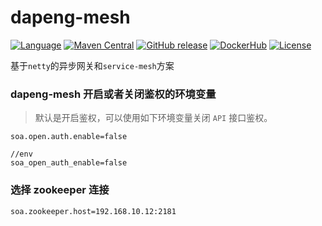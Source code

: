 # dapeng-mesh

[![Language](https://img.shields.io/badge/language-Java-orange.svg)](https://www.oracle.com)
[![Maven Central](https://maven-badges.herokuapp.com/maven-central/com.github.dapeng-soa/dapeng-parent/badge.svg)](https://search.maven.org/search?q=com.github.dapeng-soa)
[![GitHub release](https://img.shields.io/github/release/dapeng-soa/dapeng-soa.svg)](https://github.com/dapeng-soa/dapeng-soa/releases)
[![DockerHub](https://img.shields.io/badge/docker-dapengsoa-yellow.svg)](https://hub.docker.com/r/dapengsoa/dapeng-container/)
[![License](https://img.shields.io/badge/license-Apache%202-4EB1BA.svg)](https://www.apache.org/licenses/LICENSE-2.0.html)

基于`netty`的异步网关和`service-mesh`方案

### dapeng-mesh 开启或者关闭鉴权的环境变量
> 默认是开启鉴权，可以使用如下环境变量关闭 `API` 接口鉴权。

```
soa.open.auth.enable=false

//env
soa_open_auth_enable=false
```
### 选择 zookeeper 连接

```
soa.zookeeper.host=192.168.10.12:2181

```

